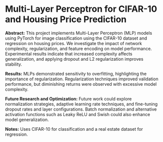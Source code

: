 # **Multi-Layer Perceptron for CIFAR-10 and Housing Price Prediction**

**Abstract:** This project implements Multi-Layer Perceptron (MLP) models using PyTorch for image classification using the CIFAR-10 dataset and regression on housing prices. We investigate the impact of network complexity, regularization, and feature encoding on model performance. Experimental results indicate that increased complexity affects generalization, and applying dropout and L2 regularization improves stability. 

**Results:** MLPs demonstrated sensitivity to overfitting, highlighting the importance of regularization. Regularization techniques improved validation performance, but diminishing returns were observed with excessive model complexity.

**Future Research and Optimization:** Future work could explore normalization strategies, adaptive learning rate techniques, and fine-tuning dropout rates and layer configurations. Batch normalization and alternative activation functions such as Leaky ReLU and Swish could also enhance model generalization.

**Notes:** Uses CIFAR-10 for classification and a real estate dataset for regression. 




